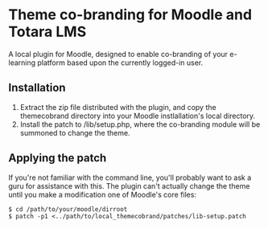 Theme co-branding for Moodle and Totara LMS
===========================================

A local plugin for Moodle, designed to enable co-branding of your e-learning
platform based upon the currently logged-in user.

Installation
------------

1. Extract the zip file distributed with the plugin, and copy the themecobrand
   directory into your Moodle instlallation's local directory.
2. Install the patch to /lib/setup.php, where the co-branding module will be
   summoned to change the theme.

Applying the patch
------------------

If you're not familiar with the command line, you'll probably want to ask a guru
for assistance with this. The plugin can't actually change the theme until you
make a modification one of Moodle's core files:

    $ cd /path/to/your/moodle/dirroot
    $ patch -p1 <../path/to/local_themecobrand/patches/lib-setup.patch
